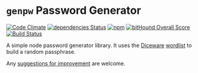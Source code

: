 # `genpw` Password Generator

[![Code Climate](https://codeclimate.com/github/genpw/genpw/badges/gpa.svg)](https://codeclimate.com/github/genpw/genpw)
[![dependencies Status](https://david-dm.org/genpw/genpw/status.png)](https://david-dm.org/genpw/genpw)
[![npm](https://img.shields.io/npm/v/genpw.svg?maxAge=2592000)](https://www.npmjs.com/package/genpw)
[![bitHound Overall Score](https://www.bithound.io/github/genpw/genpw/badges/score.svg)](https://www.bithound.io/github/genpw/genpw)
[![Build Status](https://travis-ci.org/genpw/genpw.svg?branch=master)](https://travis-ci.org/genpw/genpw)


A simple node password generator library. It uses the [Diceware](http://world.std.com/~reinhold/diceware.html)
[wordlist](http://world.std.com/~reinhold/diceware8k.c) to build a random passphrase.

Any [suggestions for improvement](https://github.com/genpw/genpw/issues) are welcome.
